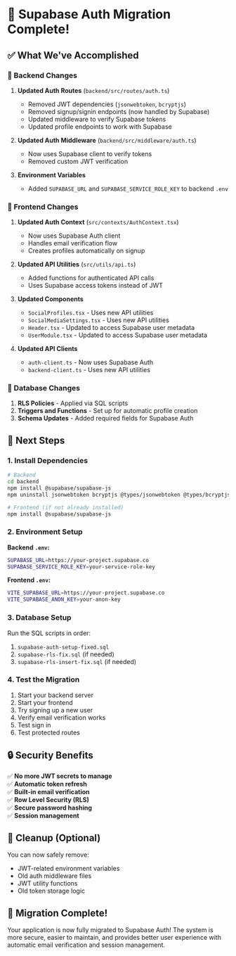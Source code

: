 # 🎉 Supabase Auth Migration Complete!

## ✅ What We've Accomplished

### 🔧 Backend Changes
1. **Updated Auth Routes** (`backend/src/routes/auth.ts`)
   - Removed JWT dependencies (`jsonwebtoken`, `bcryptjs`)
   - Removed signup/signin endpoints (now handled by Supabase)
   - Updated middleware to verify Supabase tokens
   - Updated profile endpoints to work with Supabase

2. **Updated Auth Middleware** (`backend/src/middleware/auth.ts`)
   - Now uses Supabase client to verify tokens
   - Removed custom JWT verification

3. **Environment Variables**
   - Added `SUPABASE_URL` and `SUPABASE_SERVICE_ROLE_KEY` to backend `.env`

### 🔧 Frontend Changes
1. **Updated Auth Context** (`src/contexts/AuthContext.tsx`)
   - Now uses Supabase Auth client
   - Handles email verification flow
   - Creates profiles automatically on signup

2. **Updated API Utilities** (`src/utils/api.ts`)
   - Added functions for authenticated API calls
   - Uses Supabase access tokens instead of JWT

3. **Updated Components**
   - `SocialProfiles.tsx` - Uses new API utilities
   - `SocialMediaSettings.tsx` - Uses new API utilities
   - `Header.tsx` - Updated to access Supabase user metadata
   - `UserModule.tsx` - Updated to access Supabase user metadata

4. **Updated API Clients**
   - `auth-client.ts` - Now uses Supabase Auth
   - `backend-client.ts` - Uses new API utilities

### 🔧 Database Changes
1. **RLS Policies** - Applied via SQL scripts
2. **Triggers and Functions** - Set up for automatic profile creation
3. **Schema Updates** - Added required fields for Supabase Auth

## 🚀 Next Steps

### 1. Install Dependencies
```bash
# Backend
cd backend
npm install @supabase/supabase-js
npm uninstall jsonwebtoken bcryptjs @types/jsonwebtoken @types/bcryptjs

# Frontend (if not already installed)
npm install @supabase/supabase-js
```

### 2. Environment Setup
**Backend `.env`:**
```bash
SUPABASE_URL=https://your-project.supabase.co
SUPABASE_SERVICE_ROLE_KEY=your-service-role-key
```

**Frontend `.env`:**
```bash
VITE_SUPABASE_URL=https://your-project.supabase.co
VITE_SUPABASE_ANON_KEY=your-anon-key
```

### 3. Database Setup
Run the SQL scripts in order:
1. `supabase-auth-setup-fixed.sql`
2. `supabase-rls-fix.sql` (if needed)
3. `supabase-rls-insert-fix.sql` (if needed)

### 4. Test the Migration
1. Start your backend server
2. Start your frontend
3. Try signing up a new user
4. Verify email verification works
5. Test sign in
6. Test protected routes

## 🔒 Security Benefits

✅ **No more JWT secrets to manage**  
✅ **Automatic token refresh**  
✅ **Built-in email verification**  
✅ **Row Level Security (RLS)**  
✅ **Secure password hashing**  
✅ **Session management**  

## 🧹 Cleanup (Optional)

You can now safely remove:
- JWT-related environment variables
- Old auth middleware files
- JWT utility functions
- Old token storage logic

## 🎯 Migration Complete!

Your application is now fully migrated to Supabase Auth! The system is more secure, easier to maintain, and provides better user experience with automatic email verification and session management. 